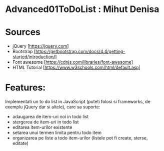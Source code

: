 # Advanced01ToDoList : Mihut Denisa
# Sources
- jQuery [https://jquery.com]
- Bootstrap [https://getbootstrap.com/docs/4.4/getting-started/introduction/]
- Font awesome [https://cdnjs.com/libraries/font-awesome]
- HTML Tutorial [https://www.w3schools.com/html/default.asp]
# Features: 
Implementati un to do list in JavaScript (puteti folosi si frameworks, de exemplu jQuery dar si altele), care sa suporte:
- adaugarea de item-uri noi in todo list
- stergerea de item-uri in todo list 
- editarea item-urilor existente
- setarea unui termen limita pentru todo item
- organizarea pe liste a todo item-urilor (listele pot fi create, sterse, editate)